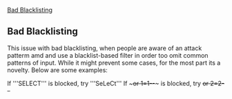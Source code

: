 
[Bad Blacklisting](#Bad_Blacklisting)

## Bad Blacklisting <a name="Bad_Blacklisting"></a>

This issue with bad blacklisting, when people are aware of an attack patterm amd and use a blacklist-based filter in order too omit common patterns of input. While it might prevent some cases, for the most part its a novelty. Below are some examples:

If '''SELECT''' is blocked, try '''SeLeCt'''
If ~~~or 1=1--~~~ is blocked, try ~~~~or 2=2--~~~~
